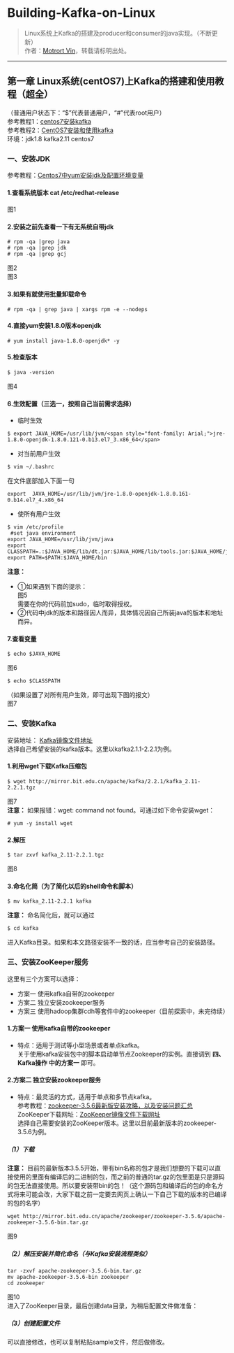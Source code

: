 # Building-Kafka-on-Linux
> Linux系统上Kafka的搭建及producer和consumer的java实现。（不断更新）     
>作者：[Motrort Vin](github.com/MotrortVin)，转载请标明出处。
-----
## 第一章 Linux系统(centOS7)上Kafka的搭建和使用教程（超全）    
（普通用户状态下：“$”代表普通用户，“#”代表root用户）     
参考教程1：[centos7安装kafka](https://blog.csdn.net/qq_28666081/article/details/92020989)   
参考教程2：[CentOS7安装和使用kafka](https://blog.csdn.net/zzq900503/article/details/83348419)    
环境：jdk1.8    kafka2.11    centos7    
### 一、安装JDK   
参考教程：[Centos7中yum安装jdk及配置环境变量](https://www.cnblogs.com/52lxl-top/p/9877202.html)   
#### 1.查看系统版本 cat /etc/redhat-release    
图1   
#### 2.安装之前先查看一下有无系统自带jdk   
```shell     
# rpm -qa |grep java
# rpm -qa |grep jdk
# rpm -qa |grep gcj
```   
图2   
图3   
#### 3.如果有就使用批量卸载命令   
```shell
# rpm -qa | grep java | xargs rpm -e --nodeps 
```   
#### 4.直接yum安装1.8.0版本openjdk   
```shell
# yum install java-1.8.0-openjdk* -y
```    
#### 5.检查版本    
```shell
$ java -version
```    
图4    
#### 6.生效配置（三选一，按照自己当前需求选择）     
- 临时生效     
```shell
$ export JAVA_HOME=/usr/lib/jvm/<span style="font-family: Arial;">jre-1.8.0-openjdk-1.8.0.121-0.b13.el7_3.x86_64</span> 
```     
- 对当前用户生效   
```shell
$ vim ~/.bashrc
```     
在文件底部加入下面一句     
```shell
export  JAVA_HOME=/usr/lib/jvm/jre-1.8.0-openjdk-1.8.0.161-0.b14.el7_4.x86_64
```     
- 使所有用户生效     
```shell
$ vim /etc/profile    
 #set java environment  
export JAVA_HOME=/usr/lib/jvm/java
export CLASSPATH=.:$JAVA_HOME/lib/dt.jar:$JAVA_HOME/lib/tools.jar:$JAVA_HOME/jre/lib/rt.jar
export PATH=$PATH:$JAVA_HOME/bin
```     
**注意：**     
- ①如果遇到下面的提示：     
图5    
需要在你的代码前加sudo，临时取得授权。     
- ②代码中jdk的版本和路径因人而异，具体情况因自己所装java的版本和地址而异。     
#### 7.查看变量     
```shell
$ echo $JAVA_HOME
```     
图6     
```shell
$ echo $CLASSPATH
```     
（如果设置了对所有用户生效，即可出现下图的报文）     
图7     
### 二、安装Kafka    
安装地址： [Kafka镜像文件地址](http://mirror.bit.edu.cn/apache/kafka)    
选择自己希望安装的kafka版本。这里以kafka2.1.1-2.2.1为例。     
#### 1.利用wget下载Kafka压缩包   
```shell
$ wget http://mirror.bit.edu.cn/apache/kafka/2.2.1/kafka_2.11-2.2.1.tgz
```   
图7    
**注意：**
如果报错：wget: command not found。可通过如下命令安装wget：   
```shell
# yum -y install wget
```    
#### 2.解压   
```shell
$ tar zxvf kafka_2.11-2.2.1.tgz
```
图8   
#### 3.命名化简（为了简化以后的shell命令和脚本）     
```shell
$ mv kafka_2.11-2.2.1 kafka
```    
**注意：**
命名简化后，就可以通过   
```shell
$ cd kafka
```
进入Kafka目录。如果和本文路径安装不一致的话，应当参考自己的安装路径。   
### 三、安装ZooKeeper服务   
这里有三个方案可以选择：
- 方案一 使用kafka自带的zookeeper   
- 方案二 独立安装zookeeper服务   
- 方案三 使用hadoop集群cdh等套件中的zookeeper（目前探索中，未完待续）   
#### 1.方案一 使用kafka自带的zookeeper    
- 特点：适用于测试等小型场景或者单点kafka。     
关于使用kafka安装包中的脚本启动单节点Zookeeper的实例。直接调到
__四、Kafka操作 中的方案一__
即可。    
#### 2.方案二 独立安装zookeeper服务     
- 特点：最灵活的方式，适用于单点和多节点kafka。   
参考教程：[zookeeper-3.5.6最新版安装攻略，以及安装问题汇总](https://www.cnblogs.com/itworkers/p/11697513.html)    
ZooKeeper下载网址：[ZooKeeper镜像文件下载网址](http://mirror.bit.edu.cn/apache/zookeeper/)     
选择自己需要安装的ZooKeeper版本。这里以目前最新版本的zookeeper-3.5.6为例。      
##### （1）下载     
**注意：**
目前的最新版本3.5.5开始，带有bin名称的包才是我们想要的下载可以直接使用的里面有编译后的二进制的包，而之前的普通的tar.gz的包里面是只是源码的包无法直接使用。所以要安装带bin的包！（这个源码包和编译后的包的命名方式将来可能会改，大家下载之前一定要去网页上确认一下自己下载的版本的已编译的包的名字）    
```shell
wget http://mirror.bit.edu.cn/apache/zookeeper/zookeeper-3.5.6/apache-zookeeper-3.5.6-bin.tar.gz
```    
图9    
##### （2）解压安装并简化命名（与Kafka安装流程类似）      
```shell
tar -zxvf apache-zookeeper-3.5.6-bin.tar.gz
mv apache-zookeeper-3.5.6-bin zookeeper
cd zookeeper
```     
图10   
进入了ZooKeeper目录，最后创建data目录，为稍后配置文件做准备：   
##### （3）创建配置文件   
可以直接修改，也可以复制粘贴sample文件，然后做修改。    

